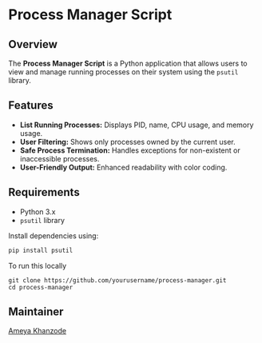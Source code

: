 # Process Manager Script

## Overview

The **Process Manager Script** is a Python application that allows users to view and manage running processes on their system using the `psutil` library. 

## Features

- **List Running Processes:** Displays PID, name, CPU usage, and memory usage.
- **User Filtering:** Shows only processes owned by the current user.
- **Safe Process Termination:** Handles exceptions for non-existent or inaccessible processes.
- **User-Friendly Output:** Enhanced readability with color coding.

## Requirements

- Python 3.x
- `psutil` library

Install dependencies using:

```bash
pip install psutil
```


To run this locally
```
git clone https://github.com/yourusername/process-manager.git
cd process-manager
```

## Maintainer
[Ameya Khanzode](https://github.com/AmeyaKhanzode/)
